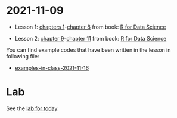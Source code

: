 # 2021-11-09

- Lesson 1: [chapters 1](https://r4ds.had.co.nz/explore-intro.html)-[chapter 8](https://r4ds.had.co.nz/workflow-projects.html) from book: [R for Data Science](https://r4ds.had.co.nz)

- Lesson 2: [chapter 9](https://r4ds.had.co.nz/wrangle-intro.html)-[chapter 11](https://r4ds.had.co.nz/data-import.html) from book: [R for Data Science](https://r4ds.had.co.nz)



You can find example codes that have been written in the lesson in following file:
 - [examples-in-class-2021-11-16](examples-in-class-2021-11-16.7z)

# Lab

See the [lab for today](Lab-2021-11-16-ImportData/Lab-2021-11-16-ImportData.md)

